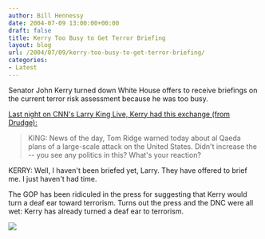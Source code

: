 ```yaml
---
author: Bill Hennessy
date: 2004-07-09 13:00:00+00:00
draft: false
title: Kerry Too Busy to Get Terror Briefing
layout: blog
url: /2004/07/09/kerry-too-busy-to-get-terror-briefing/
categories:
- Latest
---
```


Senator John Kerry turned down White House offers to receive briefings on the current terror risk assessment because he was too busy.




[Last night on CNN's Larry King Live, Kerry had this exchange (from Drudge):](https://www.drudgereport.com)




> 

> 
> KING: News of the day, Tom Ridge warned today about al Qaeda plans of a large-scale attack on the United States. Didn't increase the -- you see any politics in this? What's your reaction?   
  
KERRY: Well, I haven't been briefed yet, Larry. They have offered to brief me. I just haven't had time.
> 
> 




The GOP has been ridiculed in the press for suggesting that Kerry would turn a deaf ear toward terrorism. Turns out the press and the DNC were all wet: Kerry has already turned a deaf ear to terrorism.   


![](https://blog.billhennessy.com/aggbug.aspx?PostID=698)

